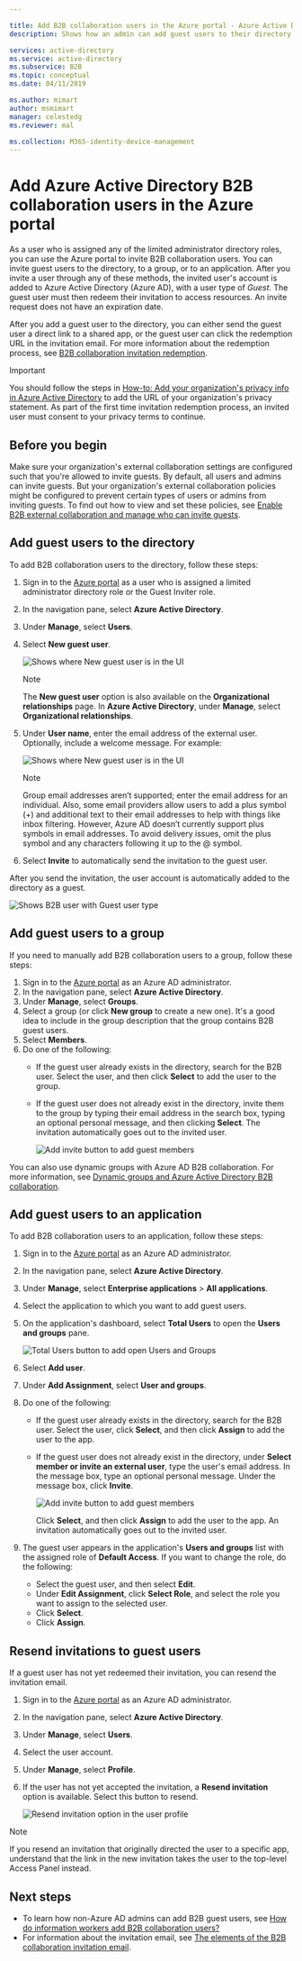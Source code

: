 ```yaml
---

title: Add B2B collaboration users in the Azure portal - Azure Active Directory | Microsoft Docs
description: Shows how an admin can add guest users to their directory from a partner organization using Azure Active Directory (Azure AD) B2B collaboration.

services: active-directory
ms.service: active-directory
ms.subservice: B2B
ms.topic: conceptual
ms.date: 04/11/2019

ms.author: mimart
author: msmimart
manager: celestedg
ms.reviewer: mal

ms.collection: M365-identity-device-management
---
```


# Add Azure Active Directory B2B collaboration users in the Azure portal

As a user who is assigned any of the limited administrator directory roles, you can use the Azure portal to invite B2B collaboration users. You can invite guest users to the directory, to a group, or to an application. After you invite a user through any of these methods, the invited user's account is added to Azure Active Directory (Azure AD), with a user type of *Guest*. The guest user must then redeem their invitation to access resources. An invite request does not have an expiration date. 

After you add a guest user to the directory, you can either send the guest user a direct link to a shared app, or the guest user can click the redemption URL in the invitation email. For more information about the redemption process, see [B2B collaboration invitation redemption](redemption-experience.md).

> [!IMPORTANT]
> You should follow the steps in [How-to: Add your organization's privacy info in Azure Active Directory](https://aka.ms/adprivacystatement) to add the URL of your organization's privacy statement. As part of the first time invitation redemption process, an invited user must consent to your privacy terms to continue. 

## Before you begin

Make sure your organization's external collaboration settings are configured such that you're allowed to invite guests. By default, all users and admins can invite guests. But your organization's external collaboration policies might be configured to prevent certain types of users or admins from inviting guests. To find out how to view and set these policies, see [Enable B2B external collaboration and manage who can invite guests](delegate-invitations.md).

## Add guest users to the directory

To add B2B collaboration users to the directory, follow these steps:

1. Sign in to the [Azure portal](https://portal.azure.com) as a user who is assigned a limited administrator directory role or the Guest Inviter role.
2. In the navigation pane, select **Azure Active Directory**.
3. Under **Manage**, select **Users**.
4. Select **New guest user**.

   ![Shows where New guest user is in the UI](./media/add-users-administrator/NewGuestUser-Directory.png) 
 
   > [!NOTE]
   > The **New guest user** option is also available on the **Organizational relationships** page. In **Azure Active Directory**, under **Manage**, select **Organizational relationships**.

5. Under **User name**, enter the email address of the external user. Optionally, include a welcome message. For example:

   ![Shows where New guest user is in the UI](./media/add-users-administrator/InviteGuest.png) 

    > [!NOTE]
    > Group email addresses aren’t supported; enter the email address for an individual. Also, some email providers allow users to add a plus symbol (+) and additional text to their email addresses to help with things like inbox filtering. However, Azure AD doesn’t currently support plus symbols in email addresses. To avoid delivery issues, omit the plus symbol and any characters following it up to the @ symbol.

6. Select **Invite** to automatically send the invitation to the guest user. 
 
After you send the invitation, the user account is automatically added to the directory as a guest.


![Shows B2B user with Guest user type](./media/add-users-administrator/GuestUserType.png)  

## Add guest users to a group
If you need to manually add B2B collaboration users to a group, follow these steps:

1. Sign in to the [Azure portal](https://portal.azure.com) as an Azure AD administrator.
2. In the navigation pane, select **Azure Active Directory**.
3. Under **Manage**, select **Groups**.
4. Select a group (or click **New group** to create a new one). It's a good idea to include in the group description that the group contains B2B guest users.
5. Select **Members**. 
6. Do one of the following:
   - If the guest user already exists in the directory, search for the B2B user. Select the user, and then click **Select** to add the user to the group.
   - If the guest user does not already exist in the directory, invite them to the group by typing their email address in the search box, typing an optional personal message, and then clicking **Select**. The invitation automatically goes out to the invited user.
     
     ![Add invite button to add guest members](./media/add-users-administrator/GroupInvite.png)
   
You can also use dynamic groups with Azure AD B2B collaboration. For more information, see [Dynamic groups and Azure Active Directory B2B collaboration](use-dynamic-groups.md).

## Add guest users to an application

To add B2B collaboration users to an application, follow these steps:

1. Sign in to the [Azure portal](https://portal.azure.com) as an Azure AD administrator.
2. In the navigation pane, select **Azure Active Directory**.
3. Under **Manage**, select **Enterprise applications** > **All applications**.
4. Select the application to which you want to add guest users.
5. On the application's dashboard, select **Total Users** to open the **Users and groups** pane.

    ![Total Users button to add open Users and Groups](./media/add-users-administrator/AppUsersAndGroups.png)

6. Select **Add user**.
7. Under **Add Assignment**, select **User and groups**.
8. Do one of the following:
   - If the guest user already exists in the directory, search for the B2B user. Select the user, click **Select**, and then click **Assign** to add the user to the app.
   - If the guest user does not already exist in the directory, under **Select member or invite an external user**, type the user's email address. In the message box, type an optional personal message. Under the message box, click **Invite**.
           
       ![Add invite button to add guest members](./media/add-users-administrator/AppInviteUsers.png)
   
      Click **Select**, and then click **Assign** to add the user to the app. An invitation automatically goes out to the invited user.

9. The guest user appears in the application's **Users and groups** list with the assigned role of **Default Access**. If you want to change the role, do the following:
   - Select the guest user, and then select **Edit**. 
   - Under **Edit Assignment**, click **Select Role**, and select the role you want to assign to the selected user.
   - Click **Select**.
   - Click **Assign**.
 
## Resend invitations to guest users

If a guest user has not yet redeemed their invitation, you can resend the invitation email.

1. Sign in to the [Azure portal](https://portal.azure.com) as an Azure AD administrator.
2. In the navigation pane, select **Azure Active Directory**.
3. Under **Manage**, select **Users**.
5. Select the user account.
6. Under **Manage**, select **Profile**.
7. If the user has not yet accepted the invitation, a **Resend invitation** option is available. Select this button to resend.

   ![Resend invitation option in the user profile](./media/add-users-administrator/Resend-Invitation.png)

> [!NOTE]
> If you resend an invitation that originally directed the user to a specific app, understand that the link in the new invitation takes the user to the top-level Access Panel instead.

## Next steps

- To learn how non-Azure AD admins can add B2B guest users, see [How do information workers add B2B collaboration users?](add-users-information-worker.md)
- For information about the invitation email, see [The elements of the B2B collaboration invitation email](invitation-email-elements.md).

